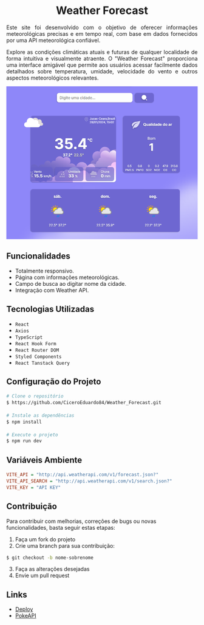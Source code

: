 <h1 style="text-align:center;">Weather Forecast</h1>

<div style="text-align: justify;">
Este site foi desenvolvido com o objetivo de oferecer informações meteorológicas precisas e em tempo real, com base em dados fornecidos por uma API meteorológica confiável.

Explore as condições climáticas atuais e futuras de qualquer localidade de forma intuitiva e visualmente atraente. O "Weather Forecast" proporciona uma interface amigável que permite aos usuários acessar facilmente dados detalhados sobre temperatura, umidade, velocidade do vento e outros aspectos meteorológicos relevantes.

</div>

![home-layout](./src/assets/home_layout.png)

## Funcionalidades

- Totalmente responsivo.
- Página com informações meteorológicas.
- Campo de busca ao digitar nome da cidade.
- Integração com Weather API.

## Tecnologias Utilizadas

- `React`
- `Axios`
- `TypeScript`
- `React Hook Form`
- `React Router DOM`
- `Styled Components`
- `React Tanstack Query`

## Configuração do Projeto

```bash
# Clone o repositório
$ https://github.com/CiceroEduardo84/Weather_Forecast.git

# Instale as dependências
$ npm install

# Execute o projeto
$ npm run dev
```

## Variáveis Ambiente

```ini
VITE_API = "http://api.weatherapi.com/v1/forecast.json?"
VITE_API_SEARCH = "http://api.weatherapi.com/v1/search.json?"
VITE_KEY = "API KEY"
```

## Contribuição

Para contribuir com melhorias, correções de bugs ou novas funcionalidades, basta seguir estas etapas:

1. Faça um fork do projeto
2. Crie uma branch para sua contribuição:

```bash
$ git checkout -b nome-sobrenome
```

3. Faça as alterações desejadas
4. Envie um pull request

## Links

- [Deploy]()
- [PokeAPI](https://www.weatherapi.com/)
